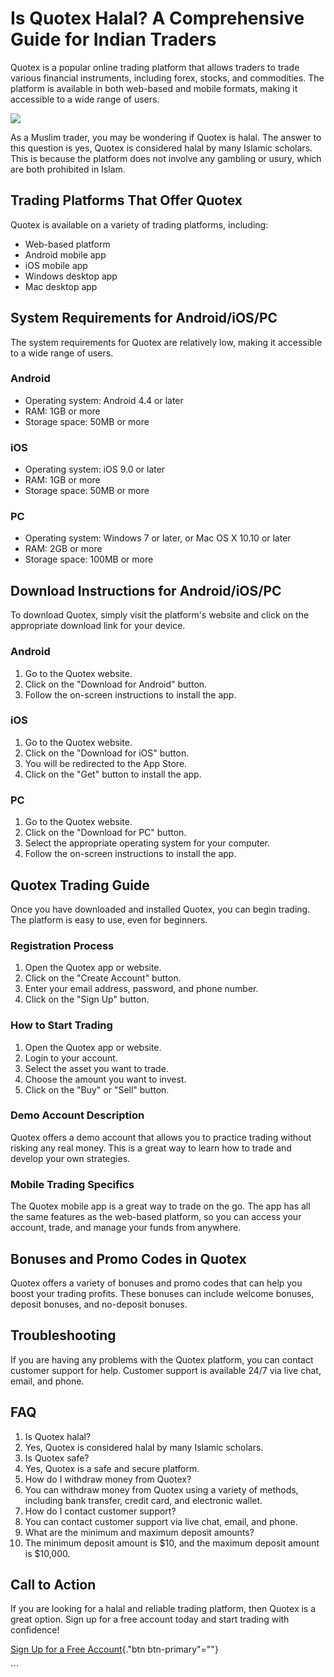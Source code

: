 # Is Quotex Halal? A Comprehensive Guide for Indian Traders

Quotex is a popular online trading platform that allows traders to trade
various financial instruments, including forex, stocks, and commodities.
The platform is available in both web-based and mobile formats, making
it accessible to a wide range of users.

[![](https://static.quotex.io/files/4_en/300_250.jpg)](https://traff.sbs/brokerqxlid)

As a Muslim trader, you may be wondering if Quotex is halal. The answer
to this question is yes, Quotex is considered halal by many Islamic
scholars. This is because the platform does not involve any gambling or
usury, which are both prohibited in Islam.

## Trading Platforms That Offer Quotex

Quotex is available on a variety of trading platforms, including:

-   Web-based platform
-   Android mobile app
-   iOS mobile app
-   Windows desktop app
-   Mac desktop app

## System Requirements for Android/iOS/PC

The system requirements for Quotex are relatively low, making it
accessible to a wide range of users.

### Android

-   Operating system: Android 4.4 or later
-   RAM: 1GB or more
-   Storage space: 50MB or more

### iOS

-   Operating system: iOS 9.0 or later
-   RAM: 1GB or more
-   Storage space: 50MB or more

### PC

-   Operating system: Windows 7 or later, or Mac OS X 10.10 or later
-   RAM: 2GB or more
-   Storage space: 100MB or more

## Download Instructions for Android/iOS/PC

To download Quotex, simply visit the platform\'s website and click on
the appropriate download link for your device.

### Android

1.  Go to the Quotex website.
2.  Click on the "Download for Android" button.
3.  Follow the on-screen instructions to install the app.

### iOS

1.  Go to the Quotex website.
2.  Click on the "Download for iOS" button.
3.  You will be redirected to the App Store.
4.  Click on the "Get" button to install the app.

### PC

1.  Go to the Quotex website.
2.  Click on the "Download for PC" button.
3.  Select the appropriate operating system for your computer.
4.  Follow the on-screen instructions to install the app.

## Quotex Trading Guide

Once you have downloaded and installed Quotex, you can begin trading.
The platform is easy to use, even for beginners.

### Registration Process

1.  Open the Quotex app or website.
2.  Click on the "Create Account" button.
3.  Enter your email address, password, and phone number.
4.  Click on the "Sign Up" button.

### How to Start Trading

1.  Open the Quotex app or website.
2.  Login to your account.
3.  Select the asset you want to trade.
4.  Choose the amount you want to invest.
5.  Click on the "Buy" or "Sell" button.

### Demo Account Description

Quotex offers a demo account that allows you to practice trading without
risking any real money. This is a great way to learn how to trade and
develop your own strategies.

### Mobile Trading Specifics

The Quotex mobile app is a great way to trade on the go. The app has all
the same features as the web-based platform, so you can access your
account, trade, and manage your funds from anywhere.

## Bonuses and Promo Codes in Quotex

Quotex offers a variety of bonuses and promo codes that can help you
boost your trading profits. These bonuses can include welcome bonuses,
deposit bonuses, and no-deposit bonuses.

## Troubleshooting

If you are having any problems with the Quotex platform, you can contact
customer support for help. Customer support is available 24/7 via live
chat, email, and phone.

## FAQ

1.  Is Quotex halal?
2.  Yes, Quotex is considered halal by many Islamic scholars.
3.  Is Quotex safe?
4.  Yes, Quotex is a safe and secure platform.
5.  How do I withdraw money from Quotex?
6.  You can withdraw money from Quotex using a variety of methods,
    including bank transfer, credit card, and electronic wallet.
7.  How do I contact customer support?
8.  You can contact customer support via live chat, email, and phone.
9.  What are the minimum and maximum deposit amounts?
10. The minimum deposit amount is \$10, and the maximum deposit amount
    is \$10,000.

## Call to Action

If you are looking for a halal and reliable trading platform, then
Quotex is a great option. Sign up for a free account today and start
trading with confidence!

[Sign Up for a Free
Account](\%22https://broker-qx.pro/sign-up/?lid=1102511\%22){."btn
btn-primary"=""}

\`\`\`

